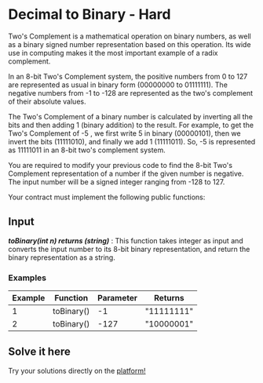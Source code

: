 # Decimal to Binary - Hard

Two's Complement is a mathematical operation on binary numbers, as well as a binary signed number representation based on this operation. Its wide use in computing makes it the most important example of a radix complement.

In an 8-bit Two's Complement system, the positive numbers from 0 to 127 are represented as usual in binary form (00000000 to 01111111). The negative numbers from -1 to -128 are represented as the two's complement of their absolute values.

The Two's Complement of a binary number is calculated by inverting all the bits and then adding 1 (binary addition) to the result. For example, to get the Two's Complement of -5 , we first write 5 in binary (00000101), then we invert the bits (11111010), and finally we add 1 (11111011). So, -5 is represented as 11111011 in an 8-bit two's complement system.

You are required to modify your previous code to find the 8-bit Two's Complement representation of a number if the given number is negative. The input number will be a signed integer ranging from -128 to 127.

Your contract must implement the following public functions:

## Input

***toBinary(int n) returns (string)*** : This function takes integer as input and converts the input number to its 8-bit binary representation, and return the binary representation as a string.

### Examples

|    Example   |    Function    |           Parameter          |  Returns  |
| ----------   |  ------------  |          -----------         | --------- |
|      1       |   toBinary()   |              -1              |   "11111111"  |
|      2       |   toBinary()   |              -127              |   "10000001"  |

## Solve it here

Try your solutions directly on the [platform!](https://dapp-world.com/problem/decimal-to-binary-2/problem)
